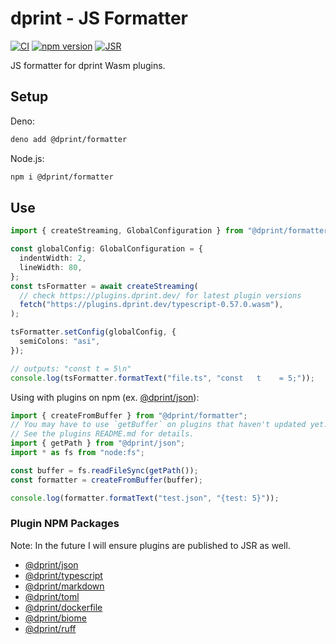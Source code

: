 # dprint - JS Formatter

[![CI](https://github.com/dprint/js-formatter/workflows/CI/badge.svg)](https://github.com/dprint/js-formatter/actions?query=workflow%3ACI)
[![npm version](https://badge.fury.io/js/%40dprint%2Fformatter.svg)](https://badge.fury.io/js/%40dprint%2Fformatter)
[![JSR](https://jsr.io/badges/@dprint/formatter)](https://jsr.io/@dprint/formatter)

JS formatter for dprint Wasm plugins.

## Setup

Deno:

```sh
deno add @dprint/formatter
```

Node.js:

```sh
npm i @dprint/formatter
```

## Use

```ts
import { createStreaming, GlobalConfiguration } from "@dprint/formatter";

const globalConfig: GlobalConfiguration = {
  indentWidth: 2,
  lineWidth: 80,
};
const tsFormatter = await createStreaming(
  // check https://plugins.dprint.dev/ for latest plugin versions
  fetch("https://plugins.dprint.dev/typescript-0.57.0.wasm"),
);

tsFormatter.setConfig(globalConfig, {
  semiColons: "asi",
});

// outputs: "const t = 5\n"
console.log(tsFormatter.formatText("file.ts", "const   t    = 5;"));
```

Using with plugins on npm (ex. [@dprint/json](https://www.npmjs.com/package/@dprint/json)):

```ts
import { createFromBuffer } from "@dprint/formatter";
// You may have to use `getBuffer` on plugins that haven't updated yet.
// See the plugins README.md for details.
import { getPath } from "@dprint/json";
import * as fs from "node:fs";

const buffer = fs.readFileSync(getPath());
const formatter = createFromBuffer(buffer);

console.log(formatter.formatText("test.json", "{test: 5}"));
```

### Plugin NPM Packages

Note: In the future I will ensure plugins are published to JSR as well.

- [@dprint/json](https://www.npmjs.com/package/@dprint/json)
- [@dprint/typescript](https://www.npmjs.com/package/@dprint/typescript)
- [@dprint/markdown](https://www.npmjs.com/package/@dprint/markdown)
- [@dprint/toml](https://www.npmjs.com/package/@dprint/toml)
- [@dprint/dockerfile](https://www.npmjs.com/package/@dprint/dockerfile)
- [@dprint/biome](https://www.npmjs.com/package/@dprint/biome)
- [@dprint/ruff](https://www.npmjs.com/package/@dprint/ruff)
